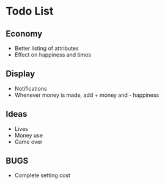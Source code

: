 # Todo List
## Economy
- Better listing of attributes
- Effect on happiness and times
## Display
- Notifications
- Whenever money is made, add + money and - happiness
## Ideas
- Lives
- Money use
- Game over
## BUGS
- Complete setting cost